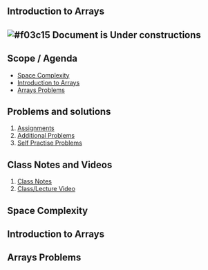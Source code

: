 ## Introduction to Arrays

## ![#f03c15](https://placehold.co/15x15/f03c15/f03c15.png) Document is Under constructions

## Scope / Agenda
- [Space Complexity](#space-complexity)
- [Introduction to Arrays](#introduction-to-arrays)
- [Arrays Problems](#arrays-problems)
  

## Problems and solutions

1. [Assignments]()
2. [Additional Problems]()
3. [Self Practise Problems]()

## Class Notes and Videos

1. [Class Notes](../../class_Notes/DSA%20Intermediate%20Notes/3%20Intro%20to%20Arrays(%2028-08-23).pdf)
2. [Class/Lecture Video](https://www.youtube.com/watch?v=T2yu0FGJFmc)


## Space Complexity

## Introduction to Arrays

## Arrays Problems
